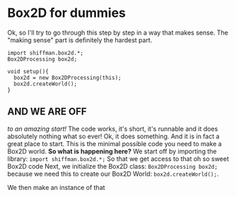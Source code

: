 # Box2D for dummies

Ok, so I'll try to go through this step by step in a way that makes sense. The "making sense" part is definitely the hardest part.

```
import shiffman.box2d.*;
Box2DProcessing box2d;

void setup(){
  box2d = new Box2DProcessing(this);
  box2d.createWorld();
}
```

## AND WE ARE OFF
_to an amazing start!_ The code works, it's short, it's runnable and it does absolutely nothing what so ever!
Ok, it does something. And it is in fact a great place to start. This is the minimal possible code you need to make a Box2D world.
**So what is happening here?** We start off by importing the library: `import shiffman.box2d.*;` So that we get access to that oh so sweet Box2D code
Next, we initialize the Box2D class: `Box2DProcessing box2d;` because we need this to create our Box2D World: `box2d.createWorld();`.



We then make an instance of that 

